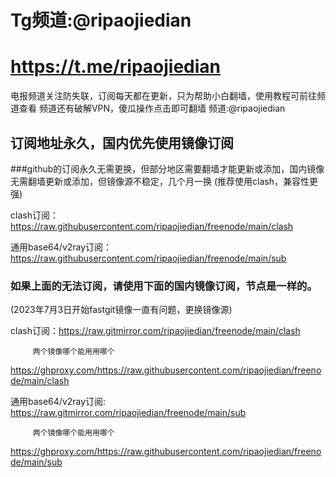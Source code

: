 # Tg频道:@ripaojiedian
# https://t.me/ripaojiedian
电报频道关注防失联，订阅每天都在更新，只为帮助小白翻墙，使用教程可前往频道查看
频道还有破解VPN，傻瓜操作点击即可翻墙
频道:@ripaojiedian

## 订阅地址永久，国内优先使用镜像订阅
###github的订阅永久无需更换，但部分地区需要翻墙才能更新或添加，国内镜像无需翻墙更新或添加，但镜像源不稳定，几个月一换
(推荐使用clash，兼容性更强)

clash订阅：https://raw.githubusercontent.com/ripaojiedian/freenode/main/clash

通用base64/v2ray订阅：https://raw.githubusercontent.com/ripaojiedian/freenode/main/sub


### 如果上面的无法订阅，请使用下面的国内镜像订阅，节点是一样的。
(2023年7月3日开始fastgit镜像一直有问题，更换镜像源)

clash订阅：https://raw.gitmirror.com/ripaojiedian/freenode/main/clash
         
         两个镜像哪个能用用哪个
https://ghproxy.com/https://raw.githubusercontent.com/ripaojiedian/freenode/main/clash

通用base64/v2ray订阅: https://raw.gitmirror.com/ripaojiedian/freenode/main/sub
       
         两个镜像哪个能用用哪个
https://ghproxy.com/https://raw.githubusercontent.com/ripaojiedian/freenode/main/sub
